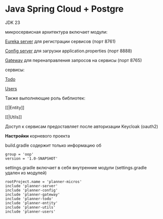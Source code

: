 # Java Spring Cloud + Postgre

JDK 23

микросервисная архитектура включает модули:

[Eureka server](planner-server/README.md) для регистрации сервисов (порт 8761)

[Config server](planner-config/README.md) для загрузки application.properties (порт 8888)

[Gateway](planner-gateway/README.md) для перенаправления запросов на сервисы (порт 8765)

сервисы:

[Todo](planner-todo/README.md)

[Users](planner-users/README.md)

Также выполняющие роль библиотек:

[[|Entity]]

[[|Utils]]

Доступ к сервисам предоставляет после авторизации Keycloak (oauth2)

**Настройки** корневого проекта

build.gradle содержит только информацию об 
```
group = 'oop'
version = '1.0-SNAPSHOT'
```

settings.gradle включает в себя внутренние модули
(settings.gradle удален из модулей)
```
rootProject.name = 'planner-micros'
include 'planner-server'
include 'planner-config'
include 'planner-gateway'
include 'planner-todo'
include 'planner-entity'
include 'planner-utils'
include 'planner-users'
```




